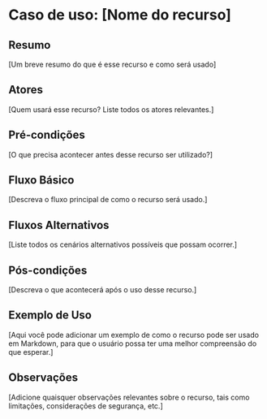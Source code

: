 # Caso de uso: [Nome do recurso]

## Resumo
[Um breve resumo do que é esse recurso e como será usado]

## Atores
[Quem usará esse recurso? Liste todos os atores relevantes.]

## Pré-condições
[O que precisa acontecer antes desse recurso ser utilizado?]

## Fluxo Básico
[Descreva o fluxo principal de como o recurso será usado.]

## Fluxos Alternativos
[Liste todos os cenários alternativos possíveis que possam ocorrer.]

## Pós-condições
[Descreva o que acontecerá após o uso desse recurso.]

## Exemplo de Uso
[Aqui você pode adicionar um exemplo de como o recurso pode ser usado em Markdown, para que o usuário possa ter uma melhor compreensão do que esperar.]

## Observações
[Adicione quaisquer observações relevantes sobre o recurso, tais como limitações, considerações de segurança, etc.]
